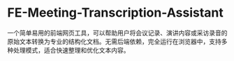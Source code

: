 # FE-Meeting-Transcription-Assistant
一个简单易用的前端网页工具，可以帮助用户将会议记录、演讲内容或采访录音的原始文本转换为专业的结构化文档。无需后端依赖，完全运行在浏览器中，支持多种处理模式，适合快速整理和优化文本内容。
